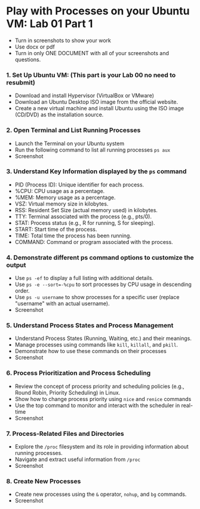 # Play with Processes on your Ubuntu VM: Lab 01 Part 1

- Turn in screenshots to show your work
- Use docx or pdf
- Turn in only ONE DOCUMENT with all of your screenshots and questions.

### 1. Set Up Ubuntu VM: (This part is your Lab 00 no need to resubmit)

- Download and install Hypervisor (VirtualBox or VMware)
- Download an Ubuntu Desktop ISO image from the official website.
- Create a new virtual machine and install Ubuntu using the ISO image (CD/DVD) as the installation source.


### 2. Open Terminal and List Running Processes 
- Launch the Terminal on your Ubuntu system
- Run the following command to list all running processes `ps aux`
- Screenshot
### 3. Understand Key Information displayed by the `ps` command
- PID (Process ID): Unique identifier for each process.
- %CPU: CPU usage as a percentage.
- %MEM: Memory usage as a percentage.
- VSZ: Virtual memory size in kilobytes.
- RSS: Resident Set Size (actual memory used) in kilobytes.
- TTY: Terminal associated with the process (e.g., pts/0).
- STAT: Process status (e.g., R for running, S for sleeping).
- START: Start time of the process.
- TIME: Total time the process has been running.
- COMMAND: Command or program associated with the process.

### 4. Demonstrate different ps command options to customize the output
- Use `ps -ef` to display a full listing with additional details.
- Use `ps -e --sort=-%cpu` to sort processes by CPU usage in descending order.
- Use `ps -u username` to show processes for a specific user (replace "username" with an actual username).
- Screenshot

### 5. Understand Process States and Process Management 
- Understand Process States (Running, Waiting, etc.) and their meanings.
- Manage processes using commands like `kill`, `killall`, and `pkill`.
- Demonstrate how to use these commands on their processes
- Screenshot
  
### 6. Process Prioritization and Process Scheduling
- Review the concept of process priority and scheduling policies (e.g., Round Robin, Priority Scheduling) in Linux.
- Show how to change process priority using `nice` and `renice` commands
- Use the top command to monitor and interact with the scheduler in real-time
- Screenshot 

### 7. Process-Related Files and Directories 
- Explore the `/proc` filesystem and its role in providing information about running processes.
- Navigate and extract useful information from `/proc`
- Screenshot

### 8. Create New Processes 
- Create new processes using the `&` operator, `nohup`, and `bg` commands.
- Screenshot  

